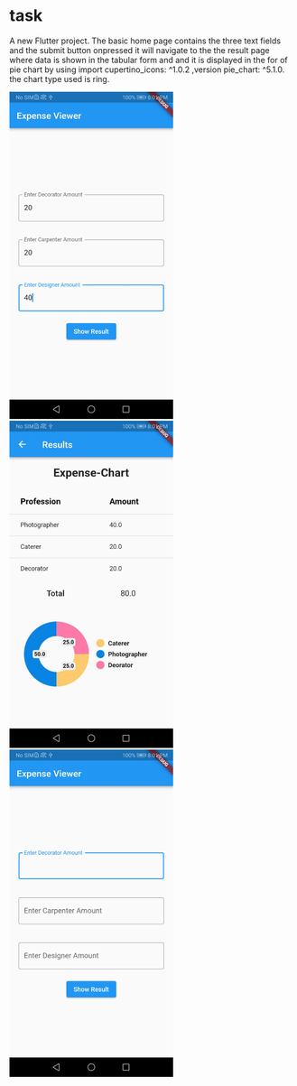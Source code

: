 # task

A new Flutter project.
The basic home page contains the three text fields and the submit button onpressed it will navigate to the the result page where data is shown in the tabular form and and it is displayed in the for of pie chart by using import cupertino_icons: ^1.0.2 ,version pie_chart: ^5.1.0. the 
chart type used is ring.


[<img src="screenshots/task1.jpeg" width="290">](screenshots/task1.jpeg)
[<img src="screenshots/task2.jpeg" width="290">](screenshots/task2.jpeg)
[<img src="screenshots/task3.jpeg" width="290">](screenshots/task3.jpeg)

